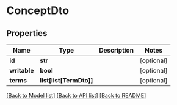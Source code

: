 # ConceptDto

## Properties
Name | Type | Description | Notes
------------ | ------------- | ------------- | -------------
**id** | **str** |  | [optional] 
**writable** | **bool** |  | [optional] 
**terms** | **list[list[TermDto]]** |  | [optional] 

[[Back to Model list]](../README.md#documentation-for-models) [[Back to API list]](../README.md#documentation-for-api-endpoints) [[Back to README]](../README.md)

